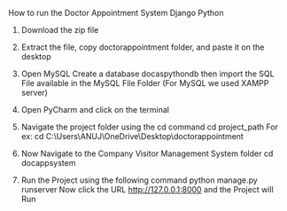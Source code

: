 How to run the Doctor Appointment System Django Python

1. Download the zip file
   
2. Extract the file, copy doctorappointment folder, and paste it on the desktop

3. Open MySQL Create a database docaspythondb then import the SQL File available in the MySQL File Folder (For MySQL we used XAMPP server)

4. Open PyCharm and click on the terminal

5. Navigate the project folder using the cd command
cd project_path
For ex: cd C:\Users\ANUJ\OneDrive\Desktop\doctorappointment

6. Now Navigate to the Company Visitor Management System folder
cd docappsystem


7. Run the Project using the following command
python manage.py runserver
Now click the URL http://127.0.0.1:8000 and the Project will Run
